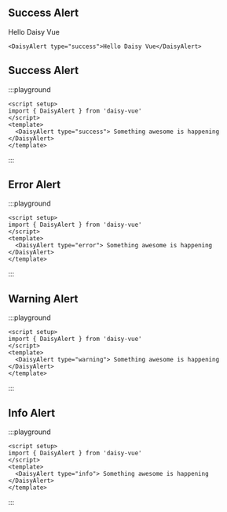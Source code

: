<script setup lang="ts">
import DaisyAlert from 'daisy-vue/Alert'
</script>

## Success Alert

<DaisyAlert type="success">Hello Daisy Vue</DaisyAlert>

```vue
<DaisyAlert type="success">Hello Daisy Vue</DaisyAlert>
```

## Success Alert

:::playground

```vue
<script setup>
import { DaisyAlert } from 'daisy-vue'
</script>
<template>
  <DaisyAlert type="success"> Something awesome is happening </DaisyAlert>
</template>
```

:::

## Error Alert

:::playground

```vue
<script setup>
import { DaisyAlert } from 'daisy-vue'
</script>
<template>
  <DaisyAlert type="error"> Something awesome is happening </DaisyAlert>
</template>
```

:::

## Warning Alert

:::playground

```vue
<script setup>
import { DaisyAlert } from 'daisy-vue'
</script>
<template>
  <DaisyAlert type="warning"> Something awesome is happening </DaisyAlert>
</template>
```

:::

## Info Alert

:::playground

```vue
<script setup>
import { DaisyAlert } from 'daisy-vue'
</script>
<template>
  <DaisyAlert type="info"> Something awesome is happening </DaisyAlert>
</template>
```

:::
